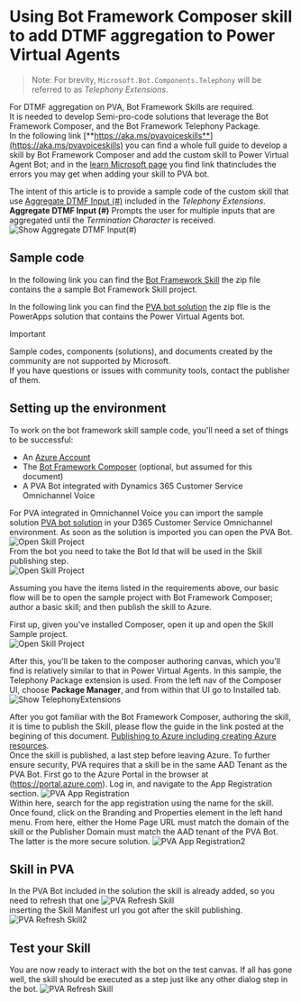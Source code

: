 ﻿# Using Bot Framework Composer skill to add DTMF aggregation to Power Virtual Agents

> Note: For brevity, `Microsoft.Bot.Components.Telephony` will be referred to as _Telephony Extensions_.

For DTMF aggregation on PVA, Bot Framework Skills are required.​  
It is needed to develop Semi-pro-code solutions that leverage the Bot Framework Composer, and the Bot Framework Telephony Package.  
In the following link [**https://aka.ms/pvavoiceskills**](https://aka.ms/pvavoiceskills) you can find a whole full guide to develop a skill by Bot Framework Composer and add the custom skill to Power Virtual Agent Bot; and
in the [learn Microsoft page](https://learn.microsoft.com/en-us/power-virtual-agents/configuration-add-skills) you find link thatincludes the errors you may get when adding your skill to PVA bot.  

The intent of this article is to provide a sample code of the custom skill that use [Aggregate DTMF Input (#)](https://github.com/microsoft/botframework-components/tree/main/packages/Telephony#aggregate-dtmf-input-) included in the _Telephony Extensions_.  
**Aggregate DTMF Input (#)** Prompts the user for multiple inputs that are aggregated until the *Termination Character*  is received.  
![Show Aggregate DTMF Input(#)](./images/aggregateDTMFSkill-1-AuthoringCanvas.png)  

## Sample code
In the following link you can find the [Bot Framework Skill](./sampleartifacts/aggregateDTMFSkill.zip) the zip file contains the  a sample Bot Framework Skill project.  

In the following link you can find the [PVA bot solution](./sampleartifacts/AggregateDTMF_1_0_0_0.zip) the zip flle is the PowerApps solution that contains the Power Virtual Agents bot.  
> [!IMPORTANT]
> Sample codes, components (solutions), and documents created by the community are not supported by Microsoft.  
> If you have questions or issues with community tools, contact the publisher of them.  
## Setting up the environment
To work on the bot framework skill sample code, you'll need a set of things to be successful:

- An [Azure Account](https://azure.microsoft.com/free/)
- The [Bot Framework Composer](https://aka.ms/bf-composer-download-win) (optional, but assumed for this document)
- A PVA Bot integrated with Dynamics 365 Customer Service Omnichannel Voice

For PVA integrated in Omnichannel Voice you can import the sample solution [PVA bot solution](./sampleartifacts/AggregateDTMF_1_0_0_0.zip) in your D365 Customer Service Omnichannel environment.
As soon as the solution is imported you can open the PVA Bot.  
![Open Skill Project](./images/aggregateDTMFSkill-4-PVASolution.png)  
From the bot you need to take the Bot Id that will be used in the Skill publishing step.  
![Open Skill Project](./images/aggregateDTMFSkill-5-PVABotId.png)  

Assuming you have the items listed in the requirements above, our basic flow will be to open the sample project with Bot Framework Composer; author a basic skill; and then publish the skill to Azure.  


First up, given you've installed Composer, open it up and open the Skill Sample project.  
![Open Skill Project](./images/aggregateDTMFSkill-2-BotFrameworkComposer.png)

After this, you'll be taken to the composer authoring canvas, which you'll find is relatively similar to that in Power Virtual Agents. In this sample, the Telephony Package extension is used. From the left nav of the Composer UI, choose **Package Manager**, and from within that UI go to Installed tab.  
![Show TelephonyExtensions](./images/aggregateDTMFSkill-3-TelephonyExtensions.png)

After you got familiar with the Bot Framework Composer, authoring the skill, it is time to publish the Skill, please flow the guide in the link posted at the begining of this document.
[Publishing to Azure including creating Azure resources](https://github.com/microsoft/botframework-components/blob/main/packages/Telephony/UsingComposerToBuildPVAVoiceSkills.md#publishing-to-azure-including-creating-azure-resources).  
Once the skill is published, a last step before leaving Azure. To further ensure security, PVA requires that a skill be in the same AAD Tenant as the PVA Bot. First go to the Azure Portal in the browser at (https://portal.azure.com). Log in, and navigate to the App Registration section.
![PVA App Registration](./images/aggregateDTMFSkill-9-AppReg.png)  
Within here, search for the app registration using the name for the skill. Once found, click on the Branding and Properties element in the left hand menu. From here, either the Home Page URL must match the domain of the skill or the Publisher Domain must match the AAD tenant of the PVA Bot. The latter is the more secure solution.
![PVA App Registration2](./images/aggregateDTMFSkill-10-AppReg.png)   

## Skill in PVA
In the PVA Bot included in the solution the skill is already added, so you need to refresh that one 
![PVA Refresh Skill](./images/aggregateDTMFSkill-6-PVARefreshSkill.png)  
inserting the Skill Manifest url you got after the skill publishing.  
![PVA Refresh Skill2](./images/aggregateDTMFSkill-7-PVARefreshSkill2.png)

## Test your Skill

You are now ready to interact with the bot on the test canvas. If all has gone well, the skill should be executed as a step just like any other dialog step in the bot.
![PVA Refresh Skill](./images/aggregateDTMFSkill-8-TestYourSkill.png)
